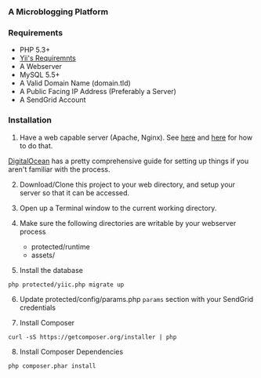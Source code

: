 ### A Microblogging Platform

### Requirements

- PHP 5.3+
- [Yii's Requiremnts](https://github.com/yiisoft/yii/blob/master/requirements/index.php)
- A Webserver
- MySQL 5.5+
- A Valid Domain Name (domain.tld)
- A Public Facing IP Address (Preferably a Server)
- A SendGrid Account

### Installation

1. Have a web capable server (Apache, Nginx). See [here](http://www.yiiframework.com/doc/guide/1.1/en/quickstart.installation) and [here](http://www.yiiframework.com/doc/guide/1.1/en/quickstart.apache-nginx-config) for how to do that.

[DigitalOcean](https://www.digitalocean.com/community/articles/how-to-install-and-setup-yii-php-framework) has a pretty comprehensive guide for setting up things if you aren't familiar with the process.

2. Download/Clone this project to your web directory, and setup your server so that it can be accessed.

3. Open up a Terminal window to the current working directory.

4. Make sure the following directories are writable by your webserver process

	- protected/runtime
	- assets/

5. Install the database

```
php protected/yiic.php migrate up
```

6. Update protected/config/params.php ```params``` section with your SendGrid credentials

7. Install Composer 

```
curl -sS https://getcomposer.org/installer | php
```

8. Install Composer Dependencies

```
php composer.phar install
```
